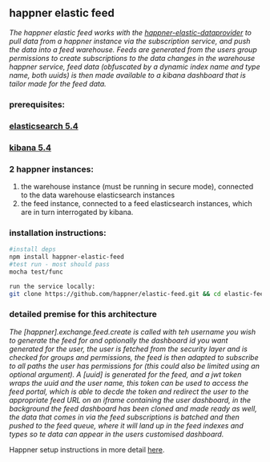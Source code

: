 happner elastic feed
----------------------------
*The happner elastic feed works with the [happner-elastic-dataprovider](https://github.com/happner/elastic-dataprovider) to pull data from a happner instance via the subscription service, and push the data into a feed warehouse. Feeds are generated from the users group permissions to create subscriptions to the data changes in the warehouse happner service, feed data (obfuscated by a dynamic index name and type name, both uuids) is then made available to a kibana dashboard that is tailor made for the feed data.*

### prerequisites:

### [elasticsearch 5.4](https://www.elastic.co/blog/elasticsearch-5-4-0-released)

### [kibana 5.4](https://www.elastic.co/blog/kibana-5-4-0-released)

### 2 happner instances:
1. the warehouse instance (must be running in secure mode), connected to the data warehouse elasticsearch instances
2. the feed instance, connected to a feed elasticsearch instances, which are in turn interrogated by kibana.

### installation instructions:

```bash
#install deps
npm install happner-elastic-feed
#test run - most should pass
mocha test/func

run the service locally:
git clone https://github.com/happner/elastic-feed.git && cd elastic-feed && npm install && node service/start
```
### detailed premise for this architecture

*The [happner].exchange.feed.create is called with teh username you wish to generate the feed for and optionally the dashboard id you want generated for the user, the user is fetched from the security layer and is checked for groups and permissions, the feed is then adapted to subscribe to all paths the user has permissions for (this could also be limited using an optional argument). A [uuid] is generated for the feed, and a jwt token wraps the uuid and the user name, this token can be used to access the feed portal, which is able to decde the token and redirect the user to the appropriate feed URL on an iframe containing the user dashboard, in the background the feed dashboard has been cloned and made ready as well, the data that comes in via the feed subscriptions is batched and then pushed to the feed queue, where it will land up in the feed indexes and types so te data can appear in the users customised dashboard.*

Happner setup instructions in more detail [here](https://github.com/happner/happner/blob/master/docs/walkthrough/the-basics.md).